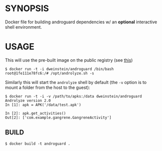 # SYNOPSIS

Docker file for building androguard dependencies w/ an **optional** interactive shell environment.


# USAGE

This will use the pre-built image on the public registry (see [this](https://registry.hub.docker.com/u/dweinstein/androguard/))

```shell
$ docker run -t -i dweinstein/androguard /bin/bash
root@1fe111e78fc6:/# /opt/androlyze.sh -s
```

Similarly this will start the `androlyze` shell by default (the `-v` option is
to mount a folder from the host to the guest):

```shell
$ docker run -t -i -v /path/to/apks:/data dweinstein/androguard
Androlyze version 2.0
In [1]: apk = APK('/data/test.apk')

In [2]: apk.get_activities()
Out[2]: ['com.example.gangrene.GangreneActivity']
```


## BUILD

```shell
$ docker build -t androguard .
```

